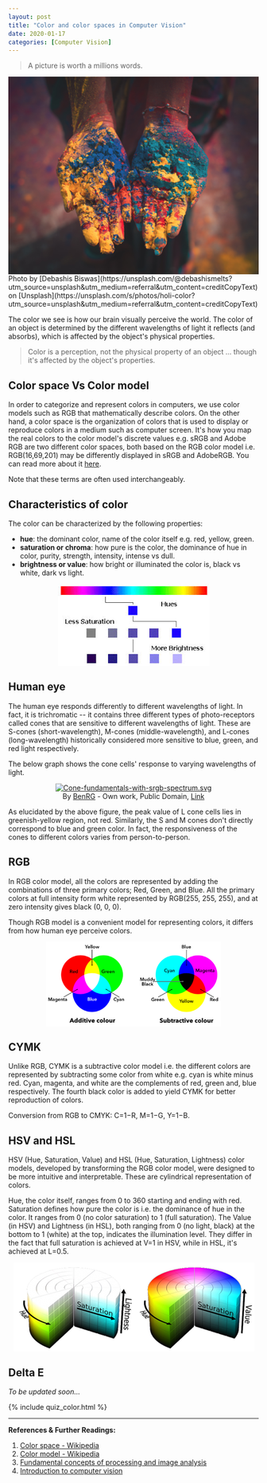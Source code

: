 ```yaml
---
layout: post
title: "Color and color spaces in Computer Vision"
date: 2020-01-17
categories: [Computer Vision]
---
```


> A picture is worth a millions words.  

<img src="/img/debashis-biswas-dyPFnxxUhYk-unsplash.jpg" style="display: block; margin: auto;  max-width: 100%;">
Photo by [Debashis Biswas](https://unsplash.com/@debashismelts?utm_source=unsplash&utm_medium=referral&utm_content=creditCopyText) on [Unsplash](https://unsplash.com/s/photos/holi-color?utm_source=unsplash&utm_medium=referral&utm_content=creditCopyText)

The color we see is how our brain visually perceive the world. The color of an object is determined by the different wavelengths of light it reflects (and absorbs), which is affected by the object's physical properties.

> Color is a perception, not the physical property of an object ... though it's affected by the object's properties.

## Color space Vs Color model

In order to categorize and represent colors in computers, we use color models such as RGB that mathematically describe colors. On the other hand, a color space is the organization of colors that is used to display or reproduce colors in a medium such as computer screen. It's how you map the real colors to the color model's discrete values e.g. sRGB and Adobe RGB are two different color spaces, both based on the RGB color model i.e. RGB(16,69,201) may be differently displayed in sRGB and AdobeRGB. You can read more about it [here](https://photo.stackexchange.com/questions/48984/what-is-the-difference-or-relation-between-a-color-model-and-a-color-space/48985).

Note that these terms are often used interchangeably.

## Characteristics of color

The color can be characterized by the following properties:

* **hue**: the dominant color, name of the color itself e.g. red, yellow, green.
* **saturation or chroma**: how pure is the color, the dominance of hue in color, purity, strength, intensity, intense vs dull.
* **brightness or value**: how bright or illuminated the color is, black vs white, dark vs light.

<img src="/img/hue_s_v.jpg" style="display: block; margin: auto;  max-width: 100%;">

## Human eye

The human eye responds differently to different wavelengths of light. In fact, it is trichromatic -- it contains three different types of photo-receptors called cones that are sensitive to different wavelengths of light. These are S-cones (short-wavelength), M-cones (middle-wavelength), and L-cones (long-wavelength) historically considered more sensitive to blue, green, and red light respectively.

The below graph shows the cone cells' response to varying wavelengths of light.

<p style="text-align: center"><a href="https://commons.wikimedia.org/wiki/File:Cone-fundamentals-with-srgb-spectrum.svg#/media/File:Cone-fundamentals-with-srgb-spectrum.svg"><img src="https://upload.wikimedia.org/wikipedia/commons/0/04/Cone-fundamentals-with-srgb-spectrum.svg" alt="Cone-fundamentals-with-srgb-spectrum.svg" width="540" height="380"></a><br>By <a href="//commons.wikimedia.org/wiki/User:BenRG" title="User:BenRG">BenRG</a> - <span class="int-own-work" lang="en">Own work</span>, Public Domain, <a href="https://commons.wikimedia.org/w/index.php?curid=7873848">Link</a></p>

As elucidated by the above figure, the peak value of L cone cells lies in greenish-yellow region, not red. Similarly, the S and M cones don't directly correspond to blue and green color. In fact, the responsiveness of the cones to different colors varies from person-to-person.

## RGB

In RGB color model, all the colors are represented by adding the combinations of three primary colors; Red, Green, and Blue. All the primary colors at full intensity form white represented by RGB(255, 255, 255), and at zero intensity gives black (0, 0, 0).

Though RGB model is a convenient model for representing colors, it differs from how human eye perceive colors.

<img src="/img/rgb_cymk.png" style="display: block; margin: auto; width:70%; max-width: 100%;">

## CYMK

Unlike RGB, CYMK is a subtractive color model i.e. the different colors are represented by subtracting some color from white e.g. cyan  is  white  minus  red. Cyan, magenta, and white are the complements of red, green and, blue respectively. The fourth black color is added to yield CYMK for better reproduction of colors.

Conversion from RGB to CMYK: C=1−R, M=1−G, Y=1−B.


## HSV and HSL

HSV (Hue, Saturation, Value) and HSL (Hue, Saturation, Lightness) color models, developed by transforming the RGB color model, were designed to be more intuitive and interpretable. These are cylindrical representation of colors.

Hue, the color itself, ranges from 0 to 360 starting and ending with red. Saturation defines how pure the color is i.e. the dominance of hue in the color. It ranges from 0 (no color saturation) to 1 (full saturation). The Value (in HSV) and Lightness (in HSL), both ranging from 0 (no light, black) at the bottom to 1 (white) at the top, indicates the illumination level. They differ in the fact that full saturation is achieved at V=1 in HSV, while in HSL, it's achieved at L=0.5.

<img src="/img/hsv_hsl.png" style="display: block; margin: auto; max-width: 100%;">

## Delta E

*To be updated soon...*

<section>
	{% include quiz_color.html %}	 
</section>

---

**References & Further Readings:**  

1. [Color space - Wikipedia](https://en.wikipedia.org/wiki/Color_space)  
2. [Color model - Wikipedia](https://en.wikipedia.org/wiki/Color_model)  
2. [Fundamental concepts of processing and image analysis](https://www.dcc.fc.up.pt/~mcoimbra/lectures/MAPI_1415/CV_1415_T1.pdf)  
3. [Introduction to computer vision](http://sun.aei.polsl.pl/~mkawulok/stud/graph/instr.pdf)
